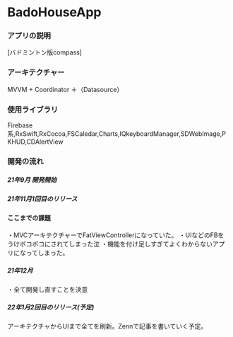 # BadoHouseApp
### アプリの説明 
[バドミントン版compass]


### アーキテクチャー
MVVM + Coordinator ＋（Datasource）

### 使用ライブラリ 
Firebase系,RxSwift,RxCocoa,FSCaledar,Charts,IQkeyboardManager,SDWebImage,PKHUD,CDAlertView

### 開発の流れ 
##### 21年9月 開発開始
##### 21年11月1回目のリリース
#### ここまでの課題
・MVCアーキテクチャーでFatViewControllerになっていた。
・UIなどのFBをうけボコボコにされてしまった泣
・機能を付け足しすぎてよくわからないアプリになってしまった。
##### 21年12月
・全て開発し直すことを決意
##### 22年1月2回目のリリース(予定)
アーキテクチャからUIまで全てを刷新。Zennで記事を書いていく予定。
